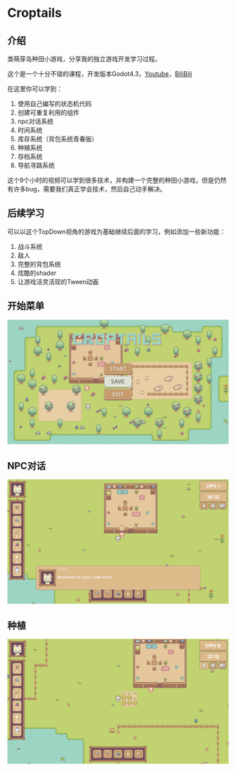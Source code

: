 # Croptails

## 介绍

类萌芽岛种田小游戏，分享我的独立游戏开发学习过程。

这个是一个十分不错的课程，开发版本Godot4.3，[Youtube](https://www.youtube.com/watch?v=it0lsREGdmc&t=3s)，[BiliBili](https://www.bilibili.com/video/BV1YhSXYTE51?p=25&vd_source=a49e175e84c42d23d87a620add615b1d)

在这里你可以学到：

1. 使用自己编写的状态机代码
2. 创建可重复利用的组件
3. npc对话系统
4. 时间系统
5. 库存系统（背包系统青春版）
6. 种植系统
7. 存档系统
8. 导航寻路系统

这个9个小时的视频可以学到很多技术，并构建一个完整的种田小游戏，但是仍然有许多bug，需要我们真正学会技术，然后自己动手解决。

## 后续学习

可以以这个TopDown视角的游戏为基础继续后面的学习，例如添加一些新功能：

1. 战斗系统
2. 敌人
3. 完整的背包系统
4. 炫酷的shader
5. 让游戏活灵活现的Tween动画

## 开始菜单

![Snipaste_2024-11-25_23-17-09](./img/Snipaste_2024-11-25_23-17-09.jpg) 

## NPC对话

![Snipaste_2024-11-25_23-18-00](./img/Snipaste_2024-11-25_23-18-00.jpg) 

## 种植

![Snipaste_2024-11-25_23-36-43](./img/Snipaste_2024-11-25_23-36-43.jpg) 

